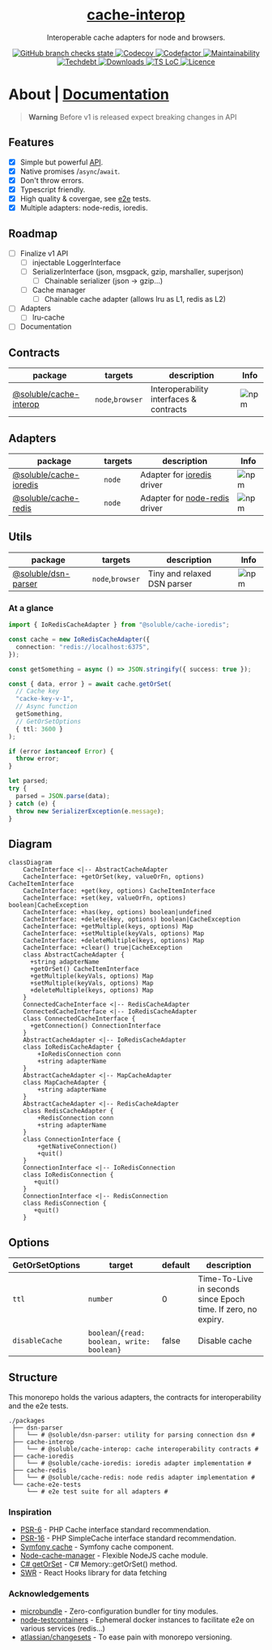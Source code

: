 <div align="center">
  <h1 align="center"><a aria-label="soluble/cache-interop" href="https://github.com/soluble-io/cache-interop">cache-interop</a></h1>
  <p align="center">Interoperable cache adapters for node and browsers.</p>
</div>
<p align="center">
  <a aria-label="Build" href="https://github.com/soluble-io/cache-interop/actions?query=workflow%3ACI">
    <img alt="GitHub branch checks state" src="https://img.shields.io/github/checks-status/soluble-io/cache-interop/main?label=CI&logo=github&style=for-the-badge">
  </a>
  <a aria-label="Codecov" href="https://codecov.io/gh/soluble-io/cache-interop">
    <img alt="Codecov" src="https://img.shields.io/codecov/c/github/soluble-io/cache-interop?logo=codecov&style=for-the-badge&labelColor=000000" />
  </a>
  <a aria-label="Codefactor grade" href="https://www.codefactor.io/repository/github/soluble-io/cache-interop">
    <img alt="Codefactor" src="https://img.shields.io/codefactor/grade/github/soluble-io/cache-interop?label=Codefactor&logo=codefactor&style=for-the-badge&labelColor=000000" />
  </a>
  <a aria-label="CodeClimate maintainability" href="https://codeclimate.com/github/soluble-io/cache-interop">
    <img alt="Maintainability" src="https://img.shields.io/codeclimate/maintainability/soluble-io/cache-interop?label=Maintainability&logo=code-climate&style=for-the-badge&labelColor=000000" />
  </a>
  <a aria-label="CodeClimate technical debt" href="https://codeclimate.com/github/soluble-io/cache-interop">
    <img alt="Techdebt" src="https://img.shields.io/codeclimate/tech-debt/soluble-io/cache-interop?label=TechDebt&logo=code-climate&style=for-the-badge&labelColor=000000" />
  </a>
  <a aria-label="Downloads" href="https://npm.im/@soluble/cache-interop">
    <img alt="Downloads" src="https://img.shields.io/npm/dt/@soluble/cache-interop?style=for-the-badge&labelColor=000000" />
  </a>
  <a aria-label="Ts LoC" href="https://github.com/soluble-io/cache-interop/search?l=typescript">  
    <img alt="TS LoC" src="https://img.shields.io/tokei/lines/github/soluble-io/cache-interop?logo=typescript&style=for-the-badge&labelColor=000000" />
  </a>
  <a aria-label="Licence" href="https://github.com/soluble-io/cache-interop/blob/main/LICENSE">
    <img alt="Licence" src="https://img.shields.io/npm/l/@soluble/cache-ioredis?style=for-the-badge&labelColor=000000" />
  </a>
</p>

# About | [Documentation](https://github.com/soluble-io/cache-interop/)

> **Warning** Before v1 is released expect breaking changes in API

## Features

- [x] Simple but powerful [API](./packages/cache-interop/src/cache.interface.ts).
- [x] Native promises /`async`/`await`.
- [x] Don't throw errors.
- [x] Typescript friendly.
- [x] High quality & covergae, see [e2e](packages/cache-e2e-tests/test/suites) tests.
- [x] Multiple adapters: node-redis, ioredis.

## Roadmap

- [ ] Finalize v1 API
  - [ ] injectable LoggerInterface
  - [ ] SerializerInterface (json, msgpack, gzip, marshaller, superjson)
    - [ ] Chainable serializer (json -> gzip...)
  - [ ] Cache manager
    - [ ] Chainable cache adapter (allows lru as L1, redis as L2)
- [ ] Adapters
  - [ ] lru-cache
- [ ] Documentation

## Contracts

| package                                            | targets          | description                             | Info                                                                         |
| -------------------------------------------------- | ---------------- | --------------------------------------- | ---------------------------------------------------------------------------- |
| [@soluble/cache-interop](./packages/cache-interop) | `node`,`browser` | Interoperability interfaces & contracts | ![npm](https://img.shields.io/npm/dm/@soluble/cache-interop?label=%E2%87%A9) |

## Adapters

| package                                            | targets | description                                                              | Info                                                                         |
| -------------------------------------------------- | ------- | ------------------------------------------------------------------------ | ---------------------------------------------------------------------------- |
| [@soluble/cache-ioredis](./packages/cache-ioredis) | `node`  | Adapter for [ioredis](https://github.com/luin/ioredis) driver            | ![npm](https://img.shields.io/npm/dm/@soluble/cache-ioredis?label=%E2%87%A9) |
| [@soluble/cache-redis](./packages/cache-redis)     | `node`  | Adapter for [node-redis](https://github.com/NodeRedis/node-redis) driver | ![npm](https://img.shields.io/npm/dm/@soluble/cache-redis?label=%E2%87%A9)   |

## Utils

| package                                      | targets          | description                 | Info                                                                      |
| -------------------------------------------- | ---------------- | --------------------------- | ------------------------------------------------------------------------- |
| [@soluble/dsn-parser](./packages/dsn-parser) | `node`,`browser` | Tiny and relaxed DSN parser | ![npm](https://img.shields.io/npm/dm/@soluble/dsn-parser?label=%E2%87%A9) |

### At a glance

```typescript
import { IoRedisCacheAdapter } from "@soluble/cache-ioredis";

const cache = new IoRedisCacheAdapter({
  connection: "redis://localhost:6375",
});

const getSomething = async () => JSON.stringify({ success: true });

const { data, error } = await cache.getOrSet(
  // Cache key
  "cacke-key-v-1",
  // Async function
  getSomething,
  // GetOrSetOptions
  { ttl: 3600 }
);

if (error instanceof Error) {
  throw error;
}

let parsed;
try {
  parsed = JSON.parse(data);
} catch (e) {
  throw new SerializerException(e.message);
}
```

## Diagram

```mermaid
classDiagram
    CacheInterface <|-- AbstractCacheAdapter
    CacheInterface: +getOrSet(key, valueOrFn, options) CacheItemInterface
    CacheInterface: +get(key, options) CacheItemInterface
    CacheInterface: +set(key, valueOrFn, options) boolean|CacheException
    CacheInterface: +has(key, options) boolean|undefined
    CacheInterface: +delete(key, options) boolean|CacheException
    CacheInterface: +getMultiple(keys, options) Map
    CacheInterface: +setMultiple(keyVals, options) Map
    CacheInterface: +deleteMultiple(keys, options) Map
    CacheInterface: +clear() true|CacheException
    class AbstractCacheAdapter {
      +string adapterName
      +getOrSet() CacheItemInterface
      +getMultiple(keyVals, options) Map
      +setMultiple(keyVals, options) Map
      +deleteMultiple(keys, options) Map
    }
    ConnectedCacheInterface <|-- RedisCacheAdapter
    ConnectedCacheInterface <|-- IoRedisCacheAdapter
    class ConnectedCacheInterface {
      +getConnection() ConnectionInterface
    }
    AbstractCacheAdapter <|-- IoRedisCacheAdapter
    class IoRedisCacheAdapter {
        +IoRedisConnection conn
        +string adapterName
    }
    AbstractCacheAdapter <|-- MapCacheAdapter
    class MapCacheAdapter {
        +string adapterName
    }
    AbstractCacheAdapter <|-- RedisCacheAdapter
    class RedisCacheAdapter {
        +RedisConnection conn
        +string adapterName
    }
    class ConnectionInterface {
        +getNativeConnection()
        +quit()
    }
    ConnectionInterface <|-- IoRedisConnection
    class IoRedisConnection {
       +quit()
    }
    ConnectionInterface <|-- RedisConnection
    class RedisConnection {
       +quit()
    }
```

## Options

| GetOrSetOptions | target                                      | default | description                                                   |
| --------------- | ------------------------------------------- | ------- | ------------------------------------------------------------- |
| `ttl`           | `number`                                    | 0       | Time-To-Live in seconds since Epoch time. If zero, no expiry. |
| `disableCache`  | `boolean`/`{read: boolean, write: boolean}` | false   | Disable cache                                                 |

## Structure

This monorepo holds the various adapters, the contracts for interoperability and the e2e tests.

```
./packages
 ├── dsn-parser
 │   └── # @soluble/dsn-parser: utility for parsing connection dsn #
 ├── cache-interop
 │   └── # @soluble/cache-interop: cache interoperability contracts #
 ├── cache-ioredis
 │   └── # @soluble/cache-ioredis: ioredis adapter implementation #
 ├── cache-redis
 │   └── # @soluble/cache-redis: node redis adapter implementation #
 └── cache-e2e-tests
     └── # e2e test suite for all adapters #
```

### Inspiration

- [PSR-6](https://www.php-fig.org/psr/psr-6/) - PHP Cache interface standard recommendation.
- [PSR-16](https://www.php-fig.org/psr/psr-6/) - PHP SimpleCache interface standard recommendation.
- [Symfony cache](https://github.com/symfony/cache) - Symfony cache component.
- [Node-cache-manager](https://github.com/BryanDonovan/node-cache-manager) - Flexible NodeJS cache module.
- [C# getOrSet](https://csharp.hotexamples.com/examples/Microsoft.Framework.Caching.Memory/MemoryCache/GetOrSet/php-memorycache-getorset-method-examples.html) - C# Memory::getOrSet() method.
- [SWR](https://swr.vercel.app/) - React Hooks library for data fetching

### Acknowledgements

- [microbundle](https://github.com/developit/microbundle) - Zero-configuration bundler for tiny modules.
- [node-testcontainers](https://github.com/testcontainers/testcontainers-node) - Ephemeral docker instances to facilitate e2e on various services (redis...)
- [atlassian/changesets](https://github.com/atlassian/changesets) - To ease pain with monorepo versioning.

